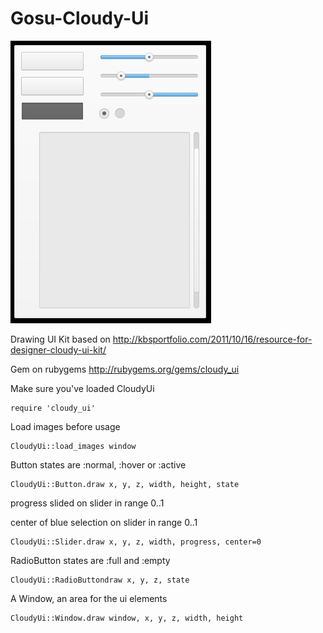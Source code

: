 Gosu-Cloudy-Ui
==============

![Current elements](/screenshot.png)

Drawing UI Kit based on http://kbsportfolio.com/2011/10/16/resource-for-designer-cloudy-ui-kit/

Gem on rubygems http://rubygems.org/gems/cloudy_ui

Make sure you've loaded CloudyUi

    require 'cloudy_ui'

Load images before usage

    CloudyUi::load_images window

Button states are :normal, :hover or :active

    CloudyUi::Button.draw x, y, z, width, height, state
    
progress slided on slider in range 0..1

center of blue selection on slider in range 0..1
    
    CloudyUi::Slider.draw x, y, z, width, progress, center=0

RadioButton states are :full and :empty

    CloudyUi::RadioButtondraw x, y, z, state

A Window, an area for the ui elements
    
    CloudyUi::Window.draw window, x, y, z, width, height